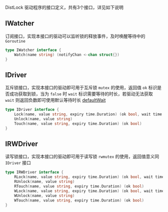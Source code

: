 DistLock 驱动程序的接口定义，共有3个接口，详见如下说明


## IWatcher

订阅接口，实现本接口的驱动可以监听锁的释放事件，及时唤醒等待中的 `Goroutine`

```go
type IWatcher interface {
	Watch(name string) (notifyChan <-chan struct{})
}
```


## IDriver

互斥锁接口，实现本接口的驱动即可用于互斥锁 `mutex` 的使用，返回值 `ok` 标识是否成功获取到锁，当为 `false` 时 `wait` 标识需要等待的时长，若驱动无法获取 `wait` 则返回负数即可使用默认等待时长 [defaultWait](https://github.com/yellbuy/distlock/blob/master/mutex/options.go#L25)

```go
type IDriver interface {
	Lock(name, value string, expiry time.Duration) (ok bool, wait time.Duration)
	Unlock(name, value string)
	Touch(name, value string, expiry time.Duration) (ok bool)
}
```


## IRWDriver

读写锁接口，实现本接口的驱动即可用于读写锁 `rwmutex` 的使用，返回值意义同 `IDriver` 接口

```go
type IRWDriver interface {
	RLock(name, value string, expiry time.Duration) (ok bool, wait time.Duration)
	RUnlock(name, value string)
	RTouch(name, value string, expiry time.Duration) (ok bool)
	WLock(name, value string, expiry time.Duration) (ok bool, wait time.Duration)
	WUnlock(name, value string)
	WTouch(name, value string, expiry time.Duration) (ok bool)
}
```